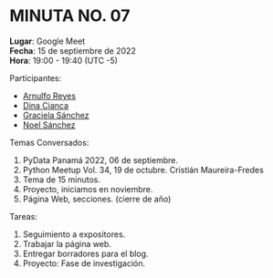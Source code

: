 # MINUTA NO. 07

**Lugar**: Google Meet  
**Fecha**: 15 de septiembre de 2022  
**Hora**: 19:00 - 19:40 (UTC -5)

Participantes:

-   [Arnulfo Reyes](https://www.linkedin.com/in/arnulfo-rh)
-   [Dina Cianca](https://www.linkedin.com/in/dina-cianca-9a3113210)
-   [Graciela Sánchez](<>)
-   [Noel Sánchez](https://www.linkedin.com/in/noel-s%C3%A1nchez-2945071ab)
<!--[Emmanuel Paternina]
(https://www.linkedin.com/in/emmanuel-paternina-446a2734) -->

Temas Conversados:

1.  PyData Panamá 2022, 06 de septiembre.
2.  Python Meetup Vol. 34, 19 de octubre. Cristián Maureira-Fredes
3.  Tema de 15 minutos.
4.  Proyecto, iniciamos en noviembre.
5.  Página Web, secciones. (cierre de año)

Tareas:

1.  Seguimiento a expositores.
2.  Trabajar la página web.
3.  Entregar borradores para el blog.
4.  Proyecto: Fase de investigación.
